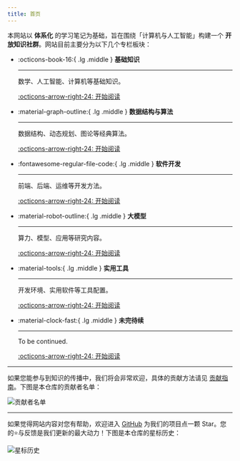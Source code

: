 ```yaml
---
title: 首页
---
```


本网站以 **体系化** 的学习笔记为基础，旨在围绕「计算机与人工智能」构建一个 **开放知识社群**。网站目前主要分为以下几个专栏板块：

<div class="grid cards" markdown>

-   :octicons-book-16:{ .lg .middle } __基础知识__

    ---

    数学、人工智能、计算机等基础知识。

    [:octicons-arrow-right-24: 开始阅读](./base/index.md)

-   :material-graph-outline:{ .lg .middle } __数据结构与算法__

    ---

    数据结构、动态规划、图论等经典算法。

    [:octicons-arrow-right-24: 开始阅读](./ds-and-algo/index.md)

-   :fontawesome-regular-file-code:{ .lg .middle } __软件开发__

    ---

    前端、后端、运维等开发方法。

    [:octicons-arrow-right-24: 开始阅读](./develop/index.md)

-   :material-robot-outline:{ .lg .middle } __大模型__

    ---

    算力、模型、应用等研究内容。

    [:octicons-arrow-right-24: 开始阅读](./llm/index.md)

-   :material-tools:{ .lg .middle } __实用工具__

    ---

    开发环境、实用软件等工具配置。

    [:octicons-arrow-right-24: 开始阅读](./tools/index.md)

-   :material-clock-fast:{ .lg .middle } __未完待续__

    ---

    To be continued.

    [:octicons-arrow-right-24: 开始阅读](#)

</div>

---

如果您能参与到知识的传播中，我们将会非常欢迎，具体的贡献方法请见 [贡献指南](https://github.com/Explorer-Dong/wiki?tab=readme-ov-file#共建社区)。下图是本仓库的贡献者名单：

![贡献者名单](https://contrib.rocks/image?repo=Explorer-Dong/wiki)

---

如果觉得网站内容对您有帮助，欢迎进入 [GitHub](https://github.com/Explorer-Dong/wiki) 为我们的项目点一颗 Star。您的⭐与反馈是我们更新的最大动力！下图是本仓库的星标历史：

![星标历史](https://api.star-history.com/svg?repos=Explorer-Dong/wiki&type=Date)
